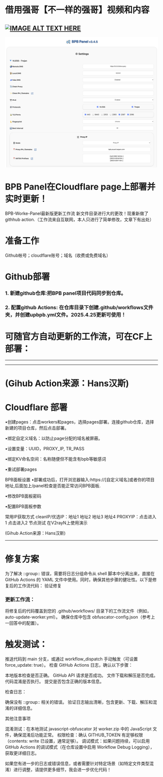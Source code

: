 # 借用强哥【不一样的强哥】视频和内容

[![IMAGE ALT TEXT HERE](https://img.youtube.com/vi/R5YMIEN77Sg/30.jpg)](https://www.youtube.com/watch?v=R5YMIEN77Sg)
---
![](https://github.com/macsur/AutoUpdatePages/blob/main/png/%E6%88%AA%E5%B1%8F2025-09-05%2020.30.38.png)

# BPB Panel在Cloudflare page上部署并实时更新！
BPB-Worke-Panel最新版更新工作流
新文件目录进行大的更改！现重新做了githhub action.（工作流来自互联网，本人只进行了简单修改，文章下有出处）

# 准备工作
Github帐号；cloudflare账号；域名（收费或免费域名）

# Github部署
### 1. 新建github仓库:把BPB panel项目代码同步到仓库。

### 2. 配置github Actions: 在仓库目录下创建.github/workflows文件夹，并创建upbpb.yml文件。2025.4.25更新可使用！

# 可随官方自动更新的工作流，可在CF上部署：
---

---
# (Gihub Action来源：Hans汉斯)

# Cloudflare 部署
•创建pages：点击workers和pages，选择pages部署。连接github仓库，选择新建的项目仓库，然后点击部署。

•绑定自定义域名：以防止page分配的域名被屏蔽。

•设置变量：UUID，PROXY_IP, TR_PASS

•绑定KV命名空间：名称随便但不能含有bpb等敏感词

•重试部署pages

BPB面板设置
•部署成功后，打开浏览器输入:https://[自定义域名]或者你的项目地址,后面加上/panel检查是否能正常访问BPB面板.

•修改BPB面板密码

•配置BPB面板参数

常用IP获取方式
cleanIP/优选IP：地址1  地址2  地址3  地址4
PROXYIP：点击进入1  点击进入2
节点测试
在V2rayN上使用演示

(Gihub Action来源：Hans汉斯)

---

# 修复方案
为了解决 ::group:: 错误，需要将日志分组命令从 shell 脚本中分离出来，直接在 GitHub Actions 的 YAML 文件中使用。同时，确保其他步骤的健壮性。以下是修复后的工作流代码：
验证修复

### 更新工作流：

将修复后的代码覆盖到您的 .github/workflows/ 目录下的工作流文件（例如，auto-update-worker.yml）。
确保仓库中包含 obfuscator-config.json（参考上一回答中的配置）。


# 触发测试：

推送代码到 main 分支，或通过 workflow_dispatch 手动触发（可设置 force_update: true）。
检查 GitHub Actions 日志，确认以下步骤：

本地版本检查是否正确。
GitHub API 请求是否成功。
文件下载和解压是否完成。
代码混淆是否执行。
提交是否包含正确的版本信息。




检查日志：

确保没有 ::group:: 相关的错误。
验证日志输出清晰，包含更新、下载、解压和混淆的详细信息。




其他注意事项

混淆测试：在本地测试 javascript-obfuscator 对 worker.zip 中的 JavaScript 文件，确保混淆后功能正常。
权限检查：确认 GITHUB_TOKEN 有足够权限（contents: write 已设置，通常足够）。
调试模式：如果问题持续，可以启用 GitHub Actions 的调试模式（在仓库设置中启用 Workflow Debug Logging），获取更详细日志。

如果您有进一步的日志或错误信息，或者需要针对特定场景（如特定文件类型混淆）进行调整，请提供更多细节，我会进一步优化代码！
